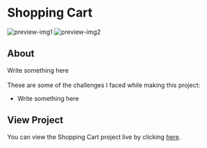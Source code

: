 # Shopping Cart
![preview-img1](https://github.com/brajpatel/shopping-cart/blob/main/src/preview/preview-img1.png)
![preview-img2](https://github.com/brajpatel/shopping-cart/blob/main/src/preview/preview-img2.png)
## About
Write something here
<br/><br/>
These are some of the challenges I faced while making this project:
- Write something here
## View Project
You can view the Shopping Cart project live by clicking [here](https://brajpatel.github.io/shopping-cart/).
